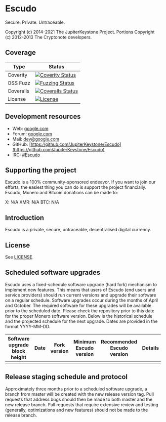 # Escudo  
Secure. Private. Untraceable.

Copyright (c) 2014-2021 The JupiterKeystone Project.
Portions Copyright (c) 2012-2013 The Cryptonote developers.


## Coverage

| Type      | Status |
|-----------|--------|
| Coverity  | [![Coverity Status](https://scan.coverity.com/projects/9657/badge.svg)]()
| OSS Fuzz  | [![Fuzzing Status](https://oss-fuzz-build-logs.storage.googleapis.com/badges/monero.svg)]()
| Coveralls | [![Coveralls Status](https://coveralls.io/repos/github/monero-project/monero/badge.svg?branch=master)]()
| License   | [![License](https://img.shields.io/badge/license-BSD3-blue.svg)]()

## Development resources

- Web: [google.com](https://google.com)
- Forum: [google.com](https://google.com)
- Mail: [dev@google.com](mailto:dev@google.com)
- GitHub: [https://github.com/JupiterKeystone/Escudo](https://github.com/JupiterKeystone/Escudo)
- IRC: [#Escudo](https://webchat.freenode.net/)

## Supporting the project

Escudo is a 100% community-sponsored endeavor. If you want to join our efforts, the easiest thing you can do is support the project financially. 
Escudo, Monero and Bitcoin donations can be made to:

X: N/A
XMR: N/A
BTC: N/A

## Introduction

Escudo is a private, secure, untraceable, decentralised digital currency.

## License

See [LICENSE](LICENSE).

## Scheduled software upgrades

Escudo uses a fixed-schedule software upgrade (hard fork) mechanism to implement new features. This means that users of Escudo (end users and service providers) should run current versions and upgrade their software on a regular schedule. Software upgrades occur during the months of April and October. The required software for these upgrades will be available prior to the scheduled date. Please check the repository prior to this date for the proper Monero software version. Below is the historical schedule and the projected schedule for the next upgrade.
Dates are provided in the format YYYY-MM-DD.

| Software upgrade block height  | Date       | Fork version      | Minimum Escudo version | Recommended Escudo version | Details                                                                            |  
| ------------------------------ | -----------| ----------------- | ---------------------- | -------------------------- | ---------------------------------------------------------------------------------- |
|                                |            |                   |                        |                            |                                                                                    |



## Release staging schedule and protocol
Approximately three months prior to a scheduled software upgrade, a branch from master will be created with the new release version tag. Pull requests that address bugs should then be made to both master and the new release branch. Pull requests that require extensive review and testing (generally, optimizations and new features) should not be made to the release branch.
